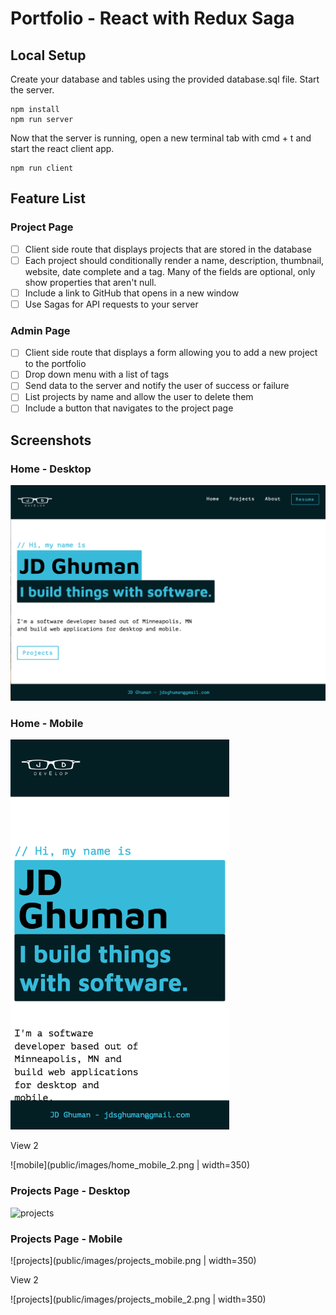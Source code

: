 # Portfolio - React with Redux Saga

## Local Setup

Create your database and tables using the provided database.sql file. Start the server.

```
npm install 
npm run server
```
Now that the server is running, open a new terminal tab with cmd + t and start the react client app.

```
npm run client
```

## Feature List

### Project Page

- [ ] Client side route that displays projects that are stored in the database
- [ ] Each project should conditionally render a name, description, thumbnail, website, date complete and a tag. Many of the fields are optional, only show properties that aren't null.
- [ ] Include a link to GitHub that opens in a new window
- [ ] Use Sagas for API requests to your server

### Admin Page

- [ ] Client side route that displays a form allowing you to add a new project to the portfolio
- [ ] Drop down menu with a list of tags
- [ ] Send data to the server and notify the user of success or failure
- [ ] List projects by name and allow the user to delete them
- [ ] Include a button that navigates to the project page

## Screenshots

### Home - Desktop
![desktop](public/images/home_desktop.png)

### Home - Mobile
<img src="public/images/home_mobile.png" width="350">

View 2

![mobile](public/images/home_mobile_2.png | width=350)

### Projects Page - Desktop
![projects](public/images/projetcs_desktop.png)

### Projects Page - Mobile
![projects](public/images/projects_mobile.png | width=350) 

View 2

![projects](public/images/projects_mobile_2.png | width=350)




